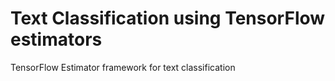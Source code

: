 # Text Classification using TensorFlow estimators

TensorFlow Estimator framework for text classification
